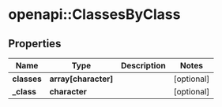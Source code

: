# openapi::ClassesByClass


## Properties
Name | Type | Description | Notes
------------ | ------------- | ------------- | -------------
**classes** | **array[character]** |  | [optional] 
**_class** | **character** |  | [optional] 


